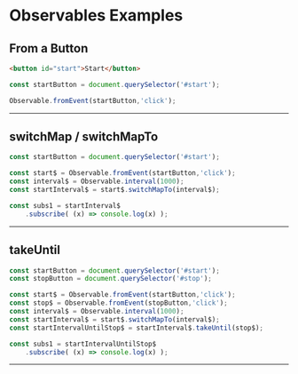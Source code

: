 # Observables Examples

## From a Button

```html
<button id="start">Start</button>
```

```javascript
const startButton = document.querySelector('#start');

Observable.fromEvent(startButton,'click');
```

---

## switchMap / switchMapTo

```javascript
const startButton = document.querySelector('#start');

const start$ = Observable.fromEvent(startButton,'click');
const interval$ = Observable.interval(1000);
const startInterval$ = start$.switchMapTo(interval$);

const subs1 = startInterval$
    .subscribe( (x) => console.log(x) );
```

---

## takeUntil

```javascript
const startButton = document.querySelector('#start');
const stopButton = document.querySelector('#stop');

const start$ = Observable.fromEvent(startButton,'click');
const stop$ = Observable.fromEvent(stopButton,'click');
const interval$ = Observable.interval(1000);
const startInterval$ = start$.switchMapTo(interval$);
const startIntervalUntilStop$ = startInterval$.takeUntil(stop$);

const subs1 = startIntervalUntilStop$
    .subscribe( (x) => console.log(x) );
```

---
